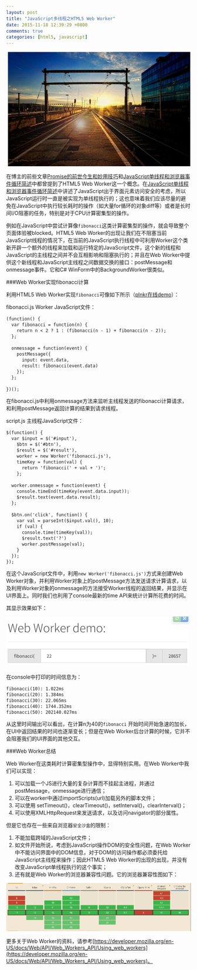 ```yaml
---
layout: post
title: "JavaScript多线程之HTML5 Web Worker"
date: 2015-11-18 12:39:29 +0800
comments: true
categories: [html5, javascript]
---
```


![桥和多线路电线](/images/blog_img/桥和多线路电线.jpg)


在博主的前些文章[Promise的前世今生和妙用技巧](http://greengerong.com/blog/2015/10/22/promisede-miao-yong/)和[JavaScript单线程和浏览器事件循环简述](http://greengerong.com/blog/2015/10/27/javascript-single-thread-and-browser-event-loop/)中都曾提到了HTML5 Web Worker这一个概念。在[JavaScript单线程和浏览器事件循环简述](http://greengerong.com/blog/2015/10/27/javascript-single-thread-and-browser-event-loop/)中讲述了JavaScript出于界面元素访问安全的考虑，所以JavaScript运行时一直是被实现为单线程执行的；这也意味着我们应该尽量的避免在JavaScript中执行较长耗时的操作（如大量for循环的对象diff等）或者是长时间I/O阻塞的任务，特别是对于CPU计算密集型的操作。

例如在JavaScript中尝试计算像`fibonacci`这类计算密集型的操作，就会导致整个页面体验被blocked。HTML5 Web Worker的出现让我们在不阻塞当前JavaScript线程的情况下，在当前的JavaScript执行线程中可利用Worker这个类新开辟一个额外的线程来加载和运行特定的JavaScript文件，这个新的线程和JavaScript的主线程之间并不会互相影响和阻塞执行的；并且在Web Worker中提供这个新线程和JavaScript主线程之间数据交换的接口：postMessage和onmessage事件。它和C# WinForm中的BackgroundWorker很类似。

###Web Worker实现fibonacci计算

利用HTML5 Web Worker实现`fibonacci`可像如下所示（[plnkr在线demo](http://plnkr.co/edit/IoXkPw?p=preview)）：


fibonacci.js Worker JavaScript文件：

	(function() {
	  var fibonacci = function(n) {
	    return n < 2 ? 1 : (fibonacci(n - 1) + fibonacci(n - 2));
	  };

	  onmessage = function(event) {
	    postMessage({
	      input: event.data,
	      result: fibonacci(event.data)
	    });
	  };

	})();

在fibonacci.js中利用onmessage方法来监听主线程发送的fibonacci计算请求，和利用postMessage返回计算的结果到请求线程。

script.js 主线程JavaScript文件：

	$(function() {
	  var $input = $('#input'),
	    $btn = $('#btn'),
	    $result = $('#result'),
	    worker = new Worker('fibonacci.js'),
	    timeKey = function(val) {
	      return 'fibonacci(' + val + ')';
	    };

	  worker.onmessage = function(event) {
	    console.timeEnd(timeKey(event.data.input));
	    $result.text(event.data.result);
	  };

	  $btn.on('click', function() {
	    var val = parseInt($input.val(), 10);
	    if (val) {
	      console.time(timeKey(val));
	      $result.text('?')
	      worker.postMessage(val);
	    }
	  });
	});

在这个JavaScript文件中，利用`new Worker('fibonacci.js')`方式来创建Web Worker对象，并利用Worker对象上的postMessage方法发送请求计算请求，以及利用Worker对象的onmessage的方法接受Worker线程的返回结果，并显示在UI界面上。同时我们也利用了console最新的time API来统计计算所花费的时间。

其显示效果如下：

![html5 web worker demo](/images/blog_img/html5-web-worker-demo.png)

在console中打印的时间信息为：

	fibonacci(10): 1.022ms
	fibonacci(20): 1.384ms
	fibonacci(30): 22.065ms
	fibonacci(40): 1744.352ms
	fibonacci(50): 202140.027ms

从这里时间输出可以看出，在计算n为40的`fibonacci` 开始时间开始急速的加长，在UI中返回结果的时间也逐渐变长；但是在Web Worker后台计算的时候，它并不会阻塞我们的UI界面的其他交互。

###Web Worker总结

Web Worker在这类耗时计算密集型操作中，显得特别实用。在Web Worker中我们可以实现：

1. 可以加载一个JS进行大量的复杂计算而不挂起主进程，并通过postMessage，onmessage进行通信；
2. 可以在worker中通过importScripts(url)加载另外的脚本文件；
3. 可以使用 setTimeout()，clearTimeout()，setInterval()，clearInterval()；
4. 可以使用XMLHttpRequest来发送请求，以及访问navigator的部分属性。

但是它也存在一些来自浏览器`安全沙盒`的限制：

1. 不能加载跨域的JavaScript文件；
2. 如文件开始所说，考虑到JavaScript操作DOM的安全性问题，在Web Worker中不能访问界面中的DOM信息，对于DOM的访问操作都必须委托给JavaScript主线程来操作；因此HTML5 Web Worker的出现的出现，并没有改变JavaScript单线程执行的这个事实；
3. 还有就是Web Worker的浏览器兼容性问题。它的浏览器兼容性图如下：

![html5 web worker浏览器兼容性](/images/blog_img/html5-web-worker-浏览器兼容性.png)

更多关于Web Worker的资料，请参考[https://developer.mozilla.org/en-US/docs/Web/API/Web_Workers_API/Using_web_workers](https://developer.mozilla.org/en-US/docs/Web/API/Web_Workers_API/Using_web_workers)。

